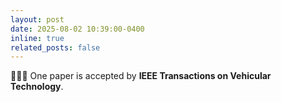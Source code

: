 ```yaml
---
layout: post
date: 2025-08-02 10:39:00-0400
inline: true
related_posts: false
---
```


🎉🎉🎉 One paper is accepted by **IEEE Transactions on Vehicular Technology**.
